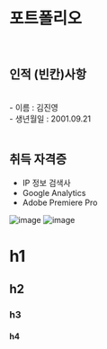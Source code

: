 
# 포트폴리오
<br/>

## 인적&nbsp;(빈칸)사항
<br/>
- 이름 : 김진영 <br>
- 생년월일 : 2001.09.21<br>
<br>

## 취득 자격증 <br>
- IP 정보 검색사 <br>
- Google Analytics <br>
- Adobe Premiere Pro <br>

![image](https://user-images.githubusercontent.com/80821610/118617634-c7b3f280-b7fd-11eb-981c-71816de769d7.png)
![image](https://user-images.githubusercontent.com/80821610/118621531-6aba3b80-b801-11eb-831b-2779860ca31c.png)


# h1
## h2
### h3
#### h4

